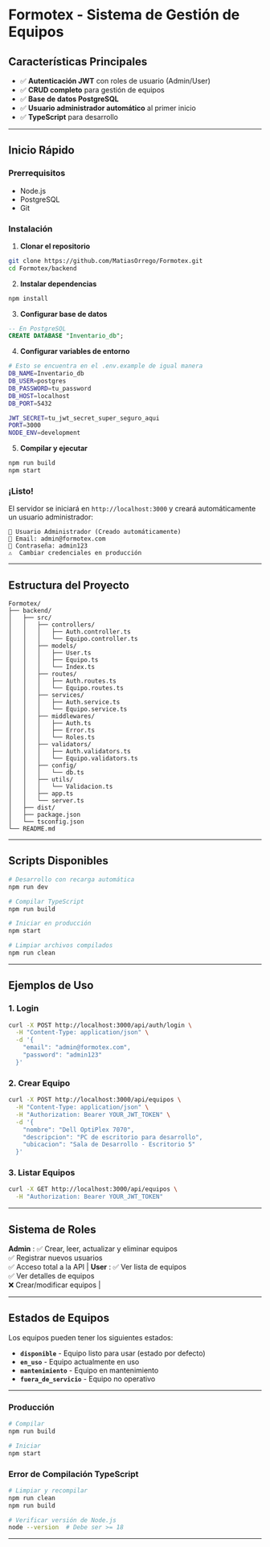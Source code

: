 #  **Formotex - Sistema de Gestión de Equipos**

##  **Características Principales**

- ✅ **Autenticación JWT** con roles de usuario (Admin/User)
- ✅ **CRUD completo** para gestión de equipos
- ✅ **Base de datos PostgreSQL** 
- ✅ **Usuario administrador automático** al primer inicio
- ✅ **TypeScript** para desarrollo

---

##  **Inicio Rápido**

### **Prerrequisitos**
- Node.js
- PostgreSQL
- Git

### **Instalación**

1. **Clonar el repositorio**
```bash
git clone https://github.com/MatiasOrrego/Formotex.git
cd Formotex/backend
```

2. **Instalar dependencias**
```bash
npm install
```

3. **Configurar base de datos**
```sql
-- En PostgreSQL
CREATE DATABASE "Inventario_db";
```

4. **Configurar variables de entorno**
```bash
# Esto se encuentra en el .env.example de igual manera
DB_NAME=Inventario_db
DB_USER=postgres
DB_PASSWORD=tu_password
DB_HOST=localhost
DB_PORT=5432

JWT_SECRET=tu_jwt_secret_super_seguro_aqui
PORT=3000
NODE_ENV=development
```

5. **Compilar y ejecutar**
```bash
npm run build
npm start
```

### **¡Listo!** 
El servidor se iniciará en `http://localhost:3000` y creará automáticamente un usuario administrador:

```
👑 Usuario Administrador (Creado automáticamente)
📧 Email: admin@formotex.com
🔑 Contraseña: admin123
⚠️  Cambiar credenciales en producción
```

---

##  **Estructura del Proyecto**

```
Formotex/
├── backend/
│   ├── src/
│   │   ├── controllers/    
│   │   │   ├── Auth.controller.ts
│   │   │   └── Equipo.controller.ts
│   │   ├── models/       
│   │   │   ├── User.ts
│   │   │   ├── Equipo.ts
│   │   │   └── Index.ts
│   │   ├── routes/         
│   │   │   ├── Auth.routes.ts
│   │   │   └── Equipo.routes.ts
│   │   ├── services/      
│   │   │   ├── Auth.service.ts
│   │   │   └── Equipo.service.ts
│   │   ├── middlewares/   
│   │   │   ├── Auth.ts
│   │   │   ├── Error.ts
│   │   │   └── Roles.ts
│   │   ├── validators/   
│   │   │   ├── Auth.validators.ts
│   │   │   └── Equipo.validators.ts
│   │   ├── config/         
│   │   │   └── db.ts
│   │   ├── utils/        
│   │   │   └── Validacion.ts
│   │   ├── app.ts          
│   │   └── server.ts       
│   ├── dist/             
│   ├── package.json
│   └── tsconfig.json
└── README.md             
```

---

##  **Scripts Disponibles**

```bash
# Desarrollo con recarga automática
npm run dev

# Compilar TypeScript
npm run build

# Iniciar en producción
npm start

# Limpiar archivos compilados
npm run clean
```

---

##  **Ejemplos de Uso**

### **1. Login**
```bash
curl -X POST http://localhost:3000/api/auth/login \
  -H "Content-Type: application/json" \
  -d '{
    "email": "admin@formotex.com",
    "password": "admin123"
  }'
```

### **2. Crear Equipo**
```bash
curl -X POST http://localhost:3000/api/equipos \
  -H "Content-Type: application/json" \
  -H "Authorization: Bearer YOUR_JWT_TOKEN" \
  -d '{
    "nombre": "Dell OptiPlex 7070",
    "descripcion": "PC de escritorio para desarrollo",
    "ubicacion": "Sala de Desarrollo - Escritorio 5"
  }'
```

### **3. Listar Equipos**
```bash
curl -X GET http://localhost:3000/api/equipos \
  -H "Authorization: Bearer YOUR_JWT_TOKEN"
```

---

##  **Sistema de Roles**


 **Admin** : ✅ Crear, leer, actualizar y eliminar equipos<br>✅ Registrar nuevos usuarios<br>✅ Acceso total a la API |
 **User** : ✅ Ver lista de equipos<br>✅ Ver detalles de equipos<br>❌ Crear/modificar equipos |

---

##  **Estados de Equipos**

Los equipos pueden tener los siguientes estados:

-  **`disponible`** - Equipo listo para usar (estado por defecto)
-  **`en_uso`** - Equipo actualmente en uso
-  **`mantenimiento`** - Equipo en mantenimiento
-  **`fuera_de_servicio`** - Equipo no operativo

---

### **Producción**
```bash
# Compilar
npm run build

# Iniciar
npm start
```

### **Error de Compilación TypeScript**
```bash
# Limpiar y recompilar
npm run clean
npm run build

# Verificar versión de Node.js
node --version  # Debe ser >= 18
```
---
